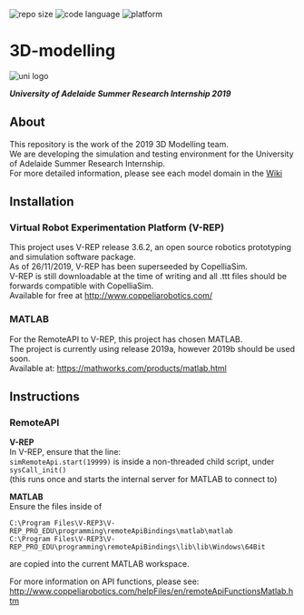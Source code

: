 <p>
<img src="https://img.shields.io/github/repo-size/UofA-EEE-LAUS/3D-modelling" alt="repo size">
<img src="https://img.shields.io/github/languages/top/UofA-EEE-LAUS/3D-modelling" alt="code language">
<img src="https://img.shields.io/badge/platform-Win10%201809-blue" alt="platform">
</p>

# 3D-modelling
<img src="https://upload.wikimedia.org/wikipedia/en/thumb/c/ca/University-of-Adelaide-Logo.svg/220px-University-of-Adelaide-Logo.svg.png" alt="uni logo">

***University of Adelaide Summer Research Internship 2019***


## About
This repository is the work of the 2019 3D Modelling team.\
We are developing the simulation and testing environment for the University of Adelaide Summer Research Internship.\
For more detailed information, please see each model domain in the [Wiki](https://github.com/UofA-EEE-LAUS/3D-modelling/wiki)

## Installation 
### Virtual Robot Experimentation Platform (V-REP)
This project uses V-REP release 3.6.2, an open source robotics prototyping and simulation software package.\
As of 26/11/2019, V-REP has been superseeded by CopelliaSim.\
V-REP is still downloadable at the time of writing and all .ttt files should be forwards compatible with CopelliaSim.\
Available for free at http://www.coppeliarobotics.com/

### MATLAB
For the RemoteAPI to V-REP, this project has chosen MATLAB.\
The project is currently using release 2019a, however 2019b should be used soon.\
Available at: https://mathworks.com/products/matlab.html

## Instructions
### RemoteAPI
**V-REP**\
In V-REP, ensure that the line:  
`
simRemoteApi.start(19999)
`
is inside a non-threaded child script, under `sysCall_init()`  
(this runs once and starts the internal server for MATLAB to connect to)

**MATLAB**\
Ensure the files inside of  
```
C:\Program Files\V-REP3\V-REP_PRO_EDU\programming\remoteApiBindings\matlab\matlab
C:\Program Files\V-REP3\V-REP_PRO_EDU\programming\remoteApiBindings\lib\lib\Windows\64Bit
```
are copied into the current MATLAB workspace.

For more information on API functions, please see:\
http://www.coppeliarobotics.com/helpFiles/en/remoteApiFunctionsMatlab.htm
